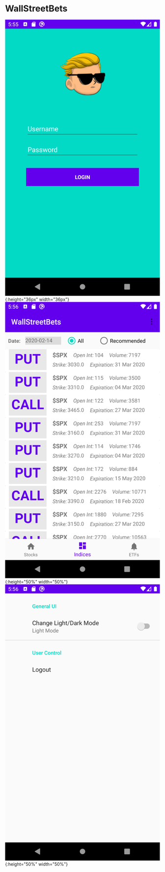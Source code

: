 # WallStreetBets

![](https://raw.githubusercontent.com/xxwikkixx/WallStreetBets/master/images/Screenshot_1588542931.png?token=AAXGCBBTAIFNWMC6HA4L6QS6XB4Q6) {:height="36px" width="36px"}
![](https://raw.githubusercontent.com/xxwikkixx/WallStreetBets/master/images/Screenshot_1588542973.png?token=AAXGCBFBK3NNZTIDF7HO72K6XB4TE) {:height="50%" width="50%"}
![](https://raw.githubusercontent.com/xxwikkixx/WallStreetBets/master/images/Screenshot_1588542986.png?token=AAXGCBBOLRQODWJ3WNJHVO26XB4T6) {:height="50%" width="50%"}
